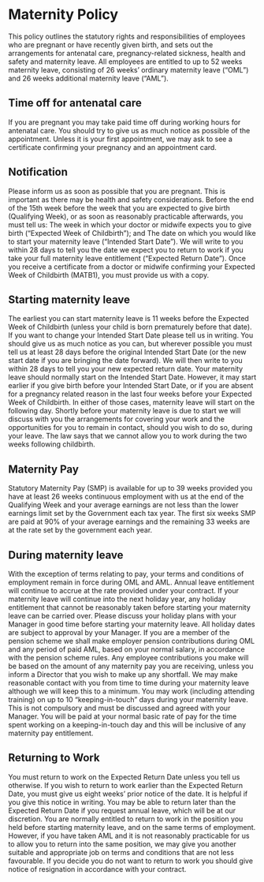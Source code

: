 # Maternity Policy
This policy outlines the statutory rights and responsibilities of employees who are pregnant or have recently given birth, and sets out the arrangements for antenatal care, pregnancy-related sickness, health and safety and maternity leave.  All employees are entitled to up to 52 weeks maternity leave, consisting of 26 weeks’ ordinary maternity leave (“OML”) and 26 weeks additional maternity leave (“AML”). 
## Time off for antenatal care
If you are pregnant you may take paid time off during working hours for antenatal care.  You should try to give us as much notice as possible of the appointment.  Unless it is your first appointment, we may ask to see a certificate confirming your pregnancy and an appointment card.  
## Notification
Please inform us as soon as possible that you are pregnant.  This is important as there may be health and safety considerations.  Before the end of the 15th week before the week that you are expected to give birth (Qualifying Week), or as soon as reasonably practicable afterwards, you must tell us: 
The week in which your doctor or midwife expects you to give birth (“Expected Week of Childbirth”); and 
The date on which you would like to start your maternity leave (“Intended Start Date”). 
We will write to you within 28 days to tell you the date we expect you to return to work if you take your full maternity leave entitlement (“Expected Return Date”).  Once you receive a certificate from a doctor or midwife confirming your Expected Week of Childbirth (MATB1), you must provide us with a copy.  
## Starting maternity leave
The earliest you can start maternity leave is 11 weeks before the Expected Week of Childbirth (unless your child is born prematurely before that date).   If you want to change your Intended Start Date please tell us in writing.  You should give us as much notice as you can, but wherever possible you must tell us at least 28 days before the original Intended Start Date (or the new start date if you are bringing the date forward).  We will then write to you within 28 days to tell you your new expected return date. 
Your maternity leave should normally start on the Intended Start Date.  However, it may start earlier if you give birth before your Intended Start Date, or if you are absent for a pregnancy related reason in the last four weeks before your Expected Week of Childbirth.  In either of those cases, maternity leave will start on the following day.  Shortly before your maternity leave is due to start we will discuss with you the arrangements for covering your work and the opportunities for you to remain in contact, should you wish to do so, during your leave.  The law says that we cannot allow you to work during the two weeks following childbirth. 
## Maternity Pay
Statutory Maternity Pay (SMP) is available for up to 39 weeks provided you have at least 26 weeks continuous employment with us at the end of the Qualifying Week and your average earnings are not less than the lower earnings limit set by the Government each tax year.  The first six weeks SMP are paid at 90% of your average earnings and the remaining 33 weeks are at the rate set by the government each year.   
## During maternity leave
With the exception of terms relating to pay, your terms and conditions of employment remain in force during OML and AML.  Annual leave entitlement will continue to accrue at the rate provided under your contract.  If your maternity leave will continue into the next holiday year, any holiday entitlement that cannot be reasonably taken before starting your maternity leave can be carried over.  Please discuss your holiday plans with your Manager in good time before starting your maternity leave.  All holiday dates are subject to approval by your Manager.  If you are a member of the pension scheme we shall make employer pension contributions during OML and any period of paid AML, based on your normal salary, in accordance with the pension scheme rules.  Any employee contributions you make will be based on the amount of any maternity pay you are receiving, unless you inform a Director that you wish to make up any shortfall. 
We may make reasonable contact with you from time to time during your maternity leave although we will keep this to a minimum. You may work (including attending training) on up to 10 “keeping-in-touch” days during your maternity leave.  This is not compulsory and must be discussed and agreed with your Manager.  You will be paid at your normal basic rate of pay for the time spent working on a keeping-in-touch day and this will be inclusive of any maternity pay entitlement.  
## Returning to Work
You must return to work on the Expected Return Date unless you tell us otherwise.  If you wish to return to work earlier than the Expected Return Date, you must give us eight weeks’ prior notice of the date.  It is helpful if you give this notice in writing.  You may be able to return later than the Expected Return Date if you request annual leave, which will be at our discretion.  You are normally entitled to return to work in the position you held before starting maternity leave, and on the same terms of employment.  However, if you have taken AML and it is not reasonably practicable for us to allow you to return into the same position, we may give you another suitable and appropriate job on terms and conditions that are not less favourable. If you decide you do not want to return to work you should give notice of resignation in accordance with your contract.  
